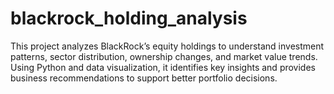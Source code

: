 # blackrock_holding_analysis
This project analyzes BlackRock’s equity holdings to understand investment patterns, sector distribution, ownership changes, and market value trends. Using Python and data visualization, it identifies key insights and provides business recommendations to support better portfolio decisions.
